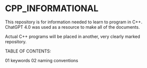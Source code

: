 # CPP_INFORMATIONAL

This repository is for information needed to learn to program in C++.
ChatGPT 4.0 was used as a resource to make all of the documents.

Actual C++ programs will be placed in another, very clearly marked repository.

TABLE OF CONTENTS:

01  keywords
02  naming conventions
